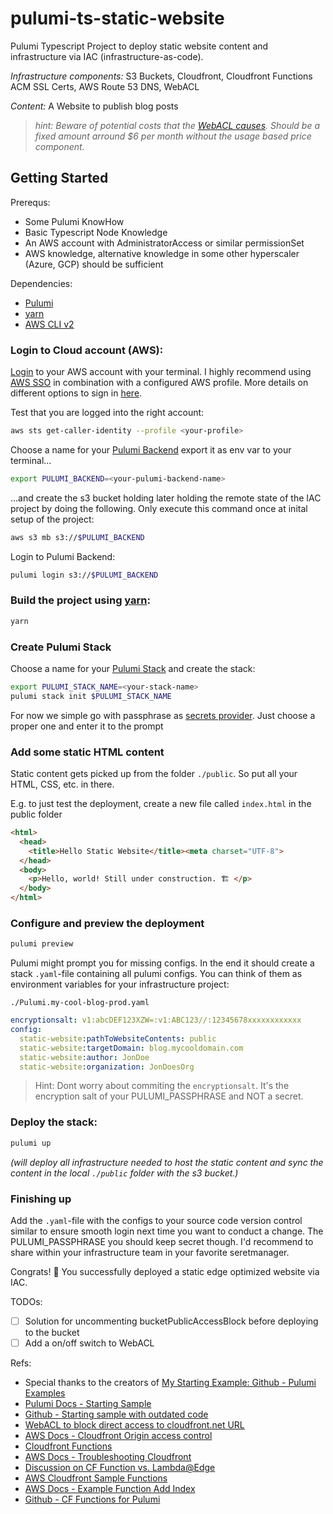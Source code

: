 # pulumi-ts-static-website

Pulumi Typescript Project to deploy static website content and infrastructure via IAC (infrastructure-as-code).

*Infrastructure components:* S3 Buckets, Cloudfront, Cloudfront Functions ACM SSL Certs, AWS Route 53 DNS, WebACL 

*Content:* A Website to publish blog posts

> _hint: Beware of potential costs that the [WebACL causes](https://aws.amazon.com/waf/pricing/). Should be a fixed amount arround $6 per month without the usage based price component._

## Getting Started

Prerequs:

- Some Pulumi KnowHow
- Basic Typescript Node Knowledge
- An AWS account with AdministratorAccess or similar permissionSet
- AWS knowledge, alternative knowledge in some other hyperscaler (Azure, GCP) should be sufficient

Dependencies:
- [Pulumi](https://www.pulumi.com/docs/install/)
- [yarn](https://classic.yarnpkg.com/lang/en/docs/install/#mac-stable)
- [AWS CLI v2](https://docs.aws.amazon.com/cli/latest/userguide/getting-started-install.html)

### Login to Cloud account (AWS):

[Login](https://docs.aws.amazon.com/signin/latest/userguide/how-to-sign-in.html) to your AWS account with your terminal. I highly recommend using [AWS SSO](https://docs.aws.amazon.com/sdkref/latest/guide/access-sso.html) in combination with a configured AWS profile. More details on different options to sign in [here](https://docs.aws.amazon.com/signin/latest/userguide/how-to-sign-in.html).

Test that you are logged into the right account:
```sh
aws sts get-caller-identity --profile <your-profile>
```

Choose a name for your [Pulumi Backend](https://www.pulumi.com/docs/intro/concepts/state/) export it as env var to your terminal...
```sh
export PULUMI_BACKEND=<your-pulumi-backend-name>
```

...and create the s3 bucket holding later holding the remote state of the IAC project by doing the following. Only execute this command once at inital setup of the project:

```sh
aws s3 mb s3://$PULUMI_BACKEND
```


Login to Pulumi Backend:
```sh
pulumi login s3://$PULUMI_BACKEND
```

### Build the project using [yarn](https://classic.yarnpkg.com/en/):
```sh 
yarn
```

### Create Pulumi Stack
Choose a name for your [Pulumi Stack](https://www.pulumi.com/docs/intro/concepts/stack/) and create the stack:

```sh
export PULUMI_STACK_NAME=<your-stack-name>
pulumi stack init $PULUMI_STACK_NAME
```

For now we simple go with passphrase as [secrets provider](https://www.pulumi.com/docs/intro/concepts/secrets/). Just choose a proper one and enter it to the prompt

### Add some static HTML content

Static content gets picked up from the folder `./public`. So put all your HTML, CSS, etc. in there.

E.g. to just test the deployment, create a new file called `index.html` in the public folder 

```html
<html>
  <head>
    <title>Hello Static Website</title><meta charset="UTF-8">
  </head>
  <body>
    <p>Hello, world! Still under construction. 🏗 </p>
  </body>
</html>
```

### Configure and preview the deployment
```sh 
pulumi preview
```

Pulumi might prompt you for missing configs. In the end it should create a stack `.yaml`-file containing all pulumi configs. You can think of them as environment variables for your infrastructure project:

`./Pulumi.my-cool-blog-prod.yaml`
```yaml
encryptionsalt: v1:abcDEF123XZW=:v1:ABC123//:12345678xxxxxxxxxxxx
config:
  static-website:pathToWebsiteContents: public
  static-website:targetDomain: blog.mycooldomain.com
  static-website:author: JonDoe
  static-website:organization: JonDoesOrg
```
> Hint: Dont worry about commiting the `encryptionsalt`. It's the encryption salt of your PULUMI_PASSPHRASE and NOT a secret. 

### Deploy the stack:
```sh 
pulumi up
```
_(will deploy all infrastructure needed to host the static content and sync the content in the local `./public` folder with the s3 bucket.)_

### Finishing up 
Add the `.yaml`-file with the configs to your source code version control similar to ensure smooth login next time you want to conduct a change. The PULUMI_PASSPHRASE you should keep secret though. I'd recommend to share within your infrastructure team in your favorite seretmanager. 

Congrats! 🥳 You successfully deployed a static edge optimized website via IAC. 

TODOs:
- [ ] Solution for uncommenting bucketPublicAccessBlock before deploying to the bucket
- [ ] Add a on/off switch to WebACL

Refs:
- Special thanks to the creators of [My Starting Example: Github - Pulumi Examples](https://github.com/pulumi/examples/tree/master/aws-ts-static-website)
- [Pulumi Docs - Starting Sample](https://www.pulumi.com/registry/packages/aws/how-to-guides/s3-website/)
- [Github - Starting sample with outdated code](https://github.com/pulumi/examples/blob/master/aws-ts-static-website/index.ts)
- [WebACL to block direct access to cloudfront.net URL](https://stephenkeable.medium.com/block-direct-access-to-cloudfront-net-urls-when-using-an-alternate-domain-d4d44a357233)
- [AWS Docs - Cloudfront Origin access control](https://docs.aws.amazon.com/AmazonCloudFront/latest/DeveloperGuide/private-content-restricting-access-to-s3.html#create-oac-overview)
- [Cloudfront Functions](https://aws.amazon.com/blogs/aws/introducing-cloudfront-functions-run-your-code-at-the-edge-with-low-latency-at-any-scale/)
- [AWS Docs -  Troubleshooting Cloudfront](https://aws.amazon.com/premiumsupport/knowledge-center/cloudfront-troubleshoot-file-access/)
- [Discussion on CF Function vs. Lambda@Edge](https://aws.amazon.com/blogs/compute/implementing-default-directory-indexes-in-amazon-s3-backed-amazon-cloudfront-origins-using-lambdaedge/)
- [AWS Cloudfront Sample Functions](https://github.com/aws-samples/amazon-cloudfront-functions)
- [AWS Docs - Example Function Add Index](https://docs.aws.amazon.com/AmazonCloudFront/latest/DeveloperGuide/example-function-add-index.html)
- [Github - CF Functions for Pulumi](https://github.com/pulumi/pulumi-aws-static-website/blob/bc9ace49b00321b3b5ee9672038781d87a928aa8/provider/cmd/pulumi-resource-aws-static-website/website.ts)
